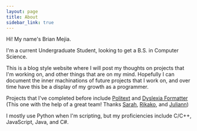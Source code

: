 ```yaml
---
layout: page
title: About
sidebar_link: true
---
```


<p class="message">
  Hi! My name's Brian Mejia.
</p>

I'm a current Undergraduate Student, looking to get
a B.S. in Computer Science.

This is a blog style website where I will post my
thoughts on projects that I'm working on, and other things that are on my mind.
Hopefully I can document the inner machinations of future projects that I work on,
and over time have this be a display of my growth as a programmer.

Projects that I've completed before include
[Politext](https://youtu.be/fw4J65W0H1g) and
[Dyslexia Formatter](https://github.com/BrianMejia/dyslexiaformatter)
(This one with the help of a great team! Thanks
[Sarah](https://sarahnathanson.github.io/),
[Rikako](https://github.com/RikOnu),
and [Juliann](https://github.com/jbarbella))

I mostly use Python when I'm scripting, but my proficiencies include C/C++,
JavaScript, Java, and C#.
